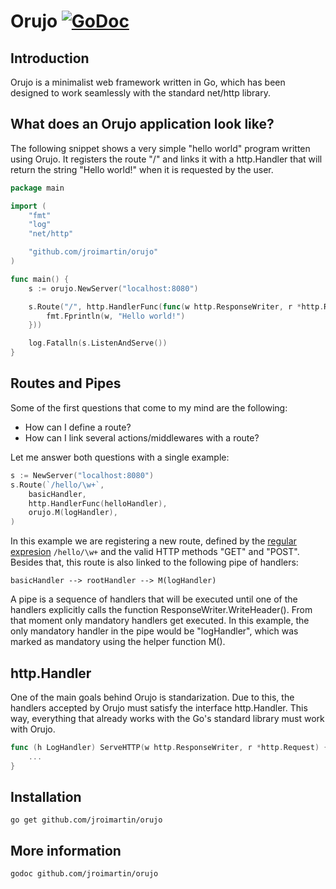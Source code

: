 # Orujo [![GoDoc](https://godoc.org/github.com/jroimartin/orujo?status.svg)](https://godoc.org/github.com/jroimartin/orujo)

## Introduction

Orujo is a minimalist web framework written in Go, which has been designed
to work seamlessly with the standard net/http library. 

## What does an Orujo application look like? 

The following snippet shows a very simple "hello world" program written using
Orujo. It registers the route "/" and links it with a http.Handler that will
return the string "Hello world!" when it is requested by the user.

```go
package main

import (
	"fmt"
	"log"
	"net/http"

	"github.com/jroimartin/orujo"
)

func main() {
	s := orujo.NewServer("localhost:8080")

	s.Route("/", http.HandlerFunc(func(w http.ResponseWriter, r *http.Request) {
		fmt.Fprintln(w, "Hello world!")
	}))

	log.Fatalln(s.ListenAndServe())
}
```

## Routes and Pipes

Some of the first questions that come to my mind are the following:

* How can I define a route?
* How can I link several actions/middlewares with a route?

Let me answer both questions with a single example:

```go
s := NewServer("localhost:8080")
s.Route(`/hello/\w+`,
	basicHandler,
	http.HandlerFunc(helloHandler),
	orujo.M(logHandler),
)
```

In this example we are registering a new route, defined by the
[regular expresion](http://golang.org/pkg/regexp/) `/hello/\w+` and the valid
HTTP methods "GET" and "POST". Besides that, this route is also linked to the
following pipe of handlers:

```
basicHandler --> rootHandler --> M(logHandler)
```

A pipe is a sequence of handlers that will be executed until one of the handlers
explicitly calls the function ResponseWriter.WriteHeader(). From that moment
only mandatory handlers get executed. In this example, the only mandatory
handler in the pipe would be "logHandler", which was marked as mandatory using
the helper function M().

## http.Handler

One of the main goals behind Orujo is standarization. Due to this, the handlers
accepted by Orujo must satisfy the interface http.Handler. This way, everything
that already works with the Go's standard library must work with Orujo.

```go
func (h LogHandler) ServeHTTP(w http.ResponseWriter, r *http.Request) {
	...
}
```

## Installation

`go get github.com/jroimartin/orujo`

## More information

`godoc github.com/jroimartin/orujo`
